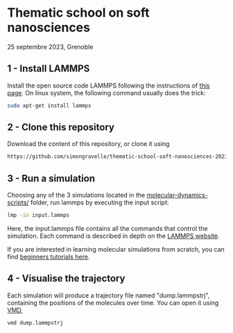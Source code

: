 # Thematic school on soft nanosciences

25 septembre 2023, Grenoble

## 1 - Install LAMMPS

Install the open source code LAMMPS following the instructions of 
[this page](https://docs.lammps.org/Install.html). On linux system,
the following command usually does the trick:

```bash
sudo apt-get install lammps
```

## 2 - Clone this repository

Download the content of this repository, or clone it 
using 

```bash
https://github.com/simongravelle/thematic-school-soft-nanosciences-2023.git
```

## 3 - Run a simulation

Choosing any of the 3 simulations located in the [molecular-dynamics-scripts/](molecular-dynamics-scripts/) folder, run lammps by executing
the input script:

```bash
lmp -in input.lammps
```

Here, the input.lammps file contains all the commands that control the simulation. Each command is described in depth on the [LAMMPS website](https://docs.lammps.org/Manual.html). 

If you are interested in learning molecular simulations from scratch, you can find [beginners tutorials here](https://lammpstutorials.github.io/).

## 4 - Visualise the trajectory

Each simulation will produce a trajectory file named "dump.lammpstrj", containing the positions of the molecules over time. You can open it using [VMD](https://www.ks.uiuc.edu/Research/vmd/),

```bash
vmd dump.lammpstrj
```




